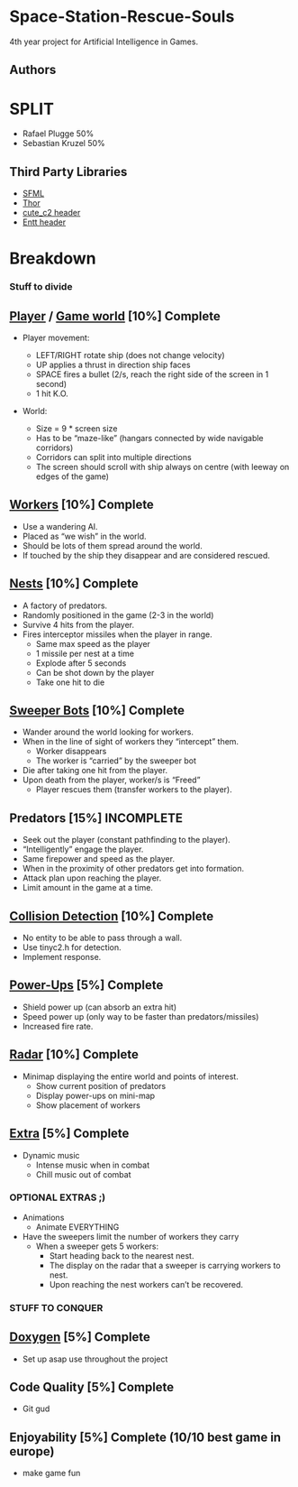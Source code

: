 # Space-Station-Rescue-Souls

4th year project for Artificial Intelligence in Games.

## Authors
# SPLIT
- Rafael Plugge 50%
- Sebastian Kruzel 50%

## Third Party Libraries

- [SFML](https://github.com/SFML/SFML)
- [Thor](https://github.com/Bromeon/Thor)
- [cute_c2 header](https://github.com/RandyGaul/cute_headers/blob/master/cute_c2.h)
- [Entt header](https://github.com/skypjack/entt)

# Breakdown

### Stuff to divide

## [Player](https://github.com/Neversee-Productions/Space-Station-Rescue-Souls/blob/master/SpaceStationRescueSouls/SpaceStationRescueSouls/src/system/ControlSystem.cpp) / [Game world](https://github.com/Neversee-Productions/Space-Station-Rescue-Souls/blob/master/SpaceStationRescueSouls/SpaceStationRescueSouls/src/system/RenderWorldSystem.cpp) [10%] Complete
- Player movement:
  - LEFT/RIGHT rotate ship (does not change velocity)
  - UP applies a thrust in direction ship faces
  - SPACE fires a bullet (2/s, reach the right side of the screen in 1 second)
  - 1 hit K.O.

- World:
  - Size = 9 * screen size  
  - Has to be “maze-like” (hangars connected by wide navigable corridors)
  - Corridors can split into multiple directions
  - The screen should scroll with ship always on centre (with leeway on edges of the game)
  
## [Workers](https://github.com/Neversee-Productions/Space-Station-Rescue-Souls/blob/master/SpaceStationRescueSouls/SpaceStationRescueSouls/src/system/WorkerSystem.cpp) [10%] Complete
- Use a wandering AI.
- Placed as “we wish” in the world.
- Should be lots of them spread around the world.
- If touched by the ship they disappear and are considered rescued.

## [Nests](https://github.com/Neversee-Productions/Space-Station-Rescue-Souls/blob/master/SpaceStationRescueSouls/SpaceStationRescueSouls/src/system/NestSystem.cpp) [10%] Complete 
- A factory of predators.
- Randomly positioned in the game (2-3 in the world)
- Survive 4 hits from the player.
- Fires interceptor missiles when the player in range.
  - Same max speed as the player
  - 1 missile per nest at a time
  - Explode after 5 seconds
  - Can be shot down by the player
  - Take one hit to die

## [Sweeper Bots](https://github.com/Neversee-Productions/Space-Station-Rescue-Souls/blob/master/SpaceStationRescueSouls/SpaceStationRescueSouls/src/system/SweeperSystem.cpp) [10%] Complete
- Wander around the world looking for workers.
- When in the line of sight of workers they “intercept” them.
  - Worker disappears
  - The worker is “carried” by the sweeper bot
- Die after taking one hit from the player.
- Upon death from the player, worker/s is “Freed”
  - Player rescues them (transfer workers to the player).

## Predators [15%] INCOMPLETE
- Seek out the player (constant pathfinding to the player).
- “Intelligently” engage the player.
- Same firepower and speed as the player.
- When in the proximity of other predators get into formation.
- Attack plan upon reaching the player.
- Limit amount in the game at a time.

## [Collision Detection](https://github.com/Neversee-Productions/Space-Station-Rescue-Souls/blob/master/SpaceStationRescueSouls/SpaceStationRescueSouls/src/system/CollisionSystem.cpp) [10%] Complete
- No entity to be able to pass through a wall.
- Use tinyc2.h for detection.
- Implement response.

## [Power-Ups](https://github.com/Neversee-Productions/Space-Station-Rescue-Souls/blob/master/SpaceStationRescueSouls/SpaceStationRescueSouls/src/system/PlayerSystem.cpp) [5%] Complete
- Shield power up (can absorb an extra hit)
- Speed power up (only way to be faster than predators/missiles)
- Increased fire rate.

## [Radar](https://github.com/Neversee-Productions/Space-Station-Rescue-Souls/blob/f7c563e8a7c1efa97fcf49514598bbc89db14af7/SpaceStationRescueSouls/SpaceStationRescueSouls/src/Game.cpp#L220) [10%] Complete
- Minimap displaying the entire world and points of interest.
  - Show current position of predators
  - Display power-ups on mini-map
  - Show placement of workers

## [Extra](https://github.com/Neversee-Productions/Space-Station-Rescue-Souls/blob/master/SpaceStationRescueSouls/SpaceStationRescueSouls/src/system/DynamicMusicSystem.cpp) [5%] Complete
- Dynamic music
  - Intense music when in combat
  - Chill music out of combat
### OPTIONAL EXTRAS ;)
- Animations
  - Animate EVERYTHING
- Have the sweepers limit the number of workers they carry
  - When a sweeper gets 5 workers:
    - Start heading back to the nearest nest.
    - The display on the radar that a sweeper is carrying workers to nest.
    - Upon reaching the nest workers can’t be recovered.

### STUFF TO CONQUER

## [Doxygen](https://neversee-productions.github.io/Space-Station-Rescue-Souls/) [5%] Complete
- Set up asap use throughout the project

## Code Quality [5%] Complete
- Git gud

## Enjoyability [5%] Complete (10/10 best game in europe)
- make game fun

